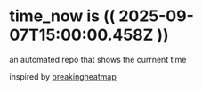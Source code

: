 # time_now is (( 2025-09-07T15:00:00.458Z ))

an automated repo that shows the currnent time

inspired by [breakingheatmap](https://github.com/breakingheatmap/breakingheatmap)